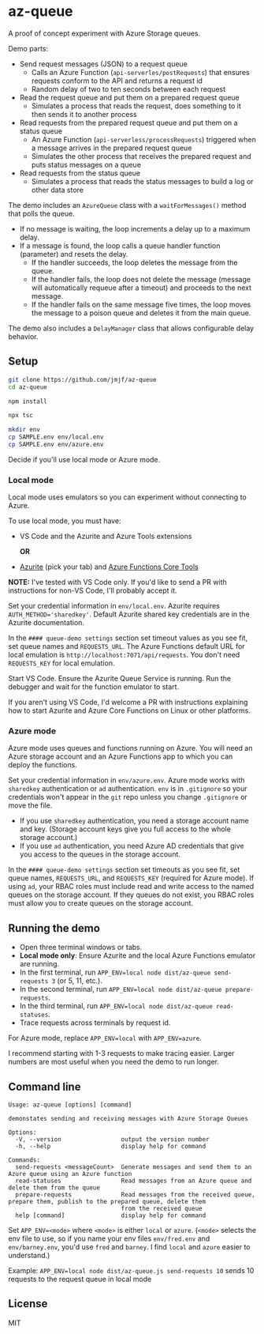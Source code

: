 # az-queue

A proof of concept experiment with Azure Storage queues.

Demo parts:
* Send request messages (JSON) to a request queue
  * Calls an Azure Function (`api-serverles/postRequests`) that ensures requests conform to the API and returns a request id
  * Random delay of two to ten seconds between each request
* Read the request queue and put them on a prepared request queue
  * Simulates a process that reads the request, does something to it then sends it to another process
* Read requests from the prepared request queue and put them on a status queue
  * An Azure Function (`api-serverless/processRequests`) triggered when a message arrives in the prepared request queue
  * Simulates the other process that receives the prepared request and puts status messages on a queue
* Read requests from the status queue
  * Simulates a process that reads the status messages to build a log or other data store

The demo includes an `AzureQueue` class with a `waitForMessages()` method that polls the queue.
* If no message is waiting, the loop increments a delay up to a maximum delay.
* If a message is found, the loop calls a queue handler function (parameter) and resets the delay.
  * If the handler succeeds, the loop deletes the message from the queue.
  * If the handler fails, the loop does not delete the message (message will automatically requeue after a timeout) and proceeds to the next message.
  * If the handler fails on the same message five times, the loop moves the message to a poison queue and deletes it from the main queue.

The demo also includes a `DelayManager` class that allows configurable delay behavior.

## Setup

```bash
git clone https://github.com/jmjf/az-queue
cd az-queue

npm install

npx tsc

mkdir env
cp SAMPLE.env env/local.env
cp SAMPLE.env env/azure.env
```

Decide if you'll use local mode or Azure mode.

### Local mode
Local mode uses emulators so you can experiment without connecting to Azure. 

To use local mode, you must have:
* VS Code and the Azurite and Azure Tools extensions

  **OR**

* [Azurite](https://docs.microsoft.com/en-us/azure/storage/common/storage-use-azurite) (pick your tab) and [Azure Functions Core Tools](https://docs.microsoft.com/en-us/azure/azure-functions/functions-run-local?tabs=v4%2Clinux%2Ccsharp%2Cportal%2Cbash)

**NOTE:** I've tested with VS Code only. If you'd like to send a PR with instructions for non-VS Code, I'll probably accept it.

Set your credential information in `env/local.env`. Azurite requires `AUTH_METHOD='sharedkey'`. Default Azurite shared key credentials are in the Azurite documentation. 

In the `#### queue-demo settings` section set timeout values as you see fit, set queue names and `REQUESTS_URL`. The Azure Functions default URL for local emulation is `http://localhost:7071/api/requests`. You don't need `REQUESTS_KEY` for local emulation.

Start VS Code. Ensure the Azurite Queue Service is running. Run the debugger and wait for the function emulator to start.

If you aren't using VS Code, I'd welcome a PR with instructions explaining how to start Azurite and Azure Core Functions on Linux or other platforms.

### Azure mode
Azure mode uses queues and functions running on Azure. You will need an Azure storage account and an Azure Functions app to which you can deploy the functions.

Set your credential information in `env/azure.env`. Azure mode works with `sharedkey` authentication or `ad` authentication. `env` is in `.gitignore` so your credentials won't appear in the `git` repo unless you change `.gitignore` or move the file.
* If you use `sharedkey` authentication, you need a storage account name and key. (Storage account keys give you full access to the whole storage account.)
* If you use `ad` authentication, you need Azure AD credentials that give you access to the queues in the storage account.

In the `#### queue-demo settings` section set timeouts as you see fit, set queue names, `REQUESTS_URL`, and `REQUESTS_KEY` (required for Azure mode). If using `ad`, your RBAC roles must include read and write access to the named queues on the storage account. If they queues do not exist, you RBAC roles must allow you to create queues on the storage account.

## Running the demo

* Open three terminal windows or tabs.
* **Local mode only**: Ensure Azurite and the local Azure Functions emulator are running.
* In the first terminal, run `APP_ENV=local node dist/az-queue send-requests 3` (or 5, 11, etc.).
* In the second terminal, run `APP_ENV=local node dist/az-queue prepare-requests`.
* In the third terminal, run `APP_ENV=local node dist/az-queue read-statuses`.
* Trace requests across terminals by request id.

For Azure mode, replace `APP_ENV=local` with `APP_ENV=azure`.

I recommend starting with 1-3 requests to make tracing easier. Larger numbers are most useful when you need the demo to run longer.

## Command line
```
Usage: az-queue [options] [command]

demonstates sending and receiving messages with Azure Storage Queues

Options:
  -V, --version                 output the version number
  -h, --help                    display help for command

Commands:
  send-requests <messageCount>  Generate messages and send them to an Azure queue using an Azure function
  read-statuses                 Read messages from an Azure queue and delete them from the queue
  prepare-requests              Read messages from the received queue, prepare them, publish to the prepared queue, delete them
                                from the received queue
  help [command]                display help for command
```

Set `APP_ENV=<mode>` where `<mode>` is either `local` or `azure`. (`<mode>` selects the env file to use, so if you name your env files `env/fred.env` and `env/barney.env`, you'd use `fred` and `barney`. I find `local` and `azure` easier to understand.)

Example: `APP_ENV=local node dist/az-queue.js send-requests 10` sends 10 requests to the request queue in local mode

## License

MIT
